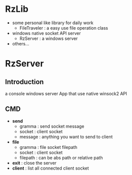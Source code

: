 # RzLib
- some personal like library for daily work
  - FileTraveler : a easy use file operation class
- windows native socket API server
  - RzServer : a windows server
- others...

# RzServer
## Introduction
  a console windows server App that use native winsock2 API
## CMD
- **send**
  - gramma : send socket message
  - socket : client socket
  - message : anything you want to send to client
- **file**
  - gramma : file socket filepath
  - socket : client socket
  - filepath : can be abs path or relative path
- **exit** : close the server
- **client** : list all connected client socket
